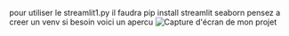 pour utiliser le streamlit1.py il faudra pip install streamlit seaborn 
pensez a creer un venv si besoin
 voici un apercu 
![Capture d'écran de mon projet](Capture)
